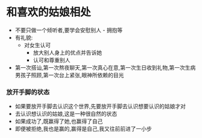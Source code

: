 # 和喜欢的姑娘相处
- 不要只做一个倾听者,要学会安慰别人 - 拥抱等
- 有礼貌:
  - 对女生认可
    - 放大别人身上的优点并告诉她
	- 认可和尊重别人
- 第一次搭讪,第一次熬夜聊天,第一次真心在意,第一次生日收到礼物,第一次生病男孩子照顾,第一次台上紧张,眼神所依赖的目光
### 放开手脚的状态
- 如果要放开手脚去认识这个世界,先要放开手脚去认识想要认识的姑娘才对
- 去认识想认识的姑娘,这是一种很自然的状态
- 如果成功了,既赢得了她,也赢得了自己
- 即便被拒绝,我也是赢的,赢得是自己,我又往前前进了一小步
